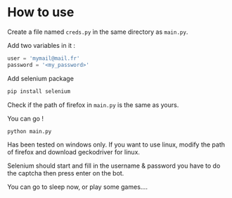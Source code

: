 # How to use 



Create a file named `creds.py`  ìn the same directory as `main.py`. 

Add two variables in it : 

````python
user = 'mymail@mail.fr'
password = '<my_password>'
````

Add selenium package 
````sh
pip install selenium
````

Check if the path of firefox in `main.py` is the same as yours.

You can go !

```
python main.py
```

Has been tested on windows only. If you want to use linux, modify the path of firefox and download geckodriver for linux.

Selenium should start and fill in the username & password you have to do the captcha then press enter on the bot.

You can go to sleep now, or play some games....

